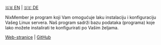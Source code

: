 [🇬🇧 EN](https://github.com/nixmember/nixmember/blob/main/EN.md) | [🇩🇪 DE](https://github.com/nixmember/nixmember/blob/main/DE.md)

NixMember je program koji Vam omogućuje laku instalaciju i konfiguraciju Vašeg Linux servera. Naš program sadrži bazu podataka (programa) koje lako možete instalirati te konfigurirati po Vašim željama.

[Web-stranice](https://nixmember.github.io) | [GitHub](https://github.com/nixmember)
